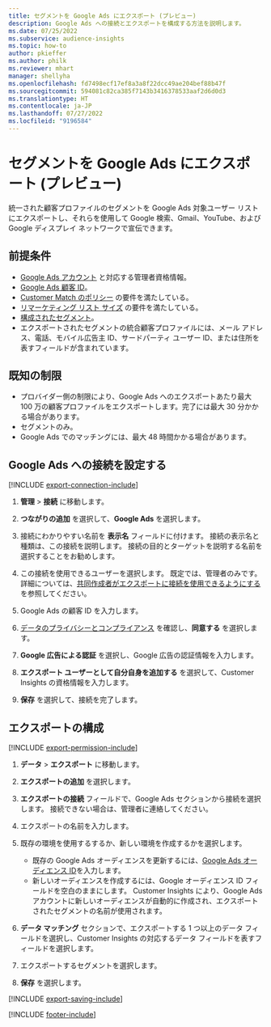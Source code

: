 ```yaml
---
title: セグメントを Google Ads にエクスポート (プレビュー)
description: Google Ads への接続とエクスポートを構成する方法を説明します。
ms.date: 07/25/2022
ms.subservice: audience-insights
ms.topic: how-to
author: pkieffer
ms.author: philk
ms.reviewer: mhart
manager: shellyha
ms.openlocfilehash: fd7498ecf17ef8a3a8f22dcc49ae204bef88b47f
ms.sourcegitcommit: 594081c82ca385f7143b3416378533aaf2d6d0d3
ms.translationtype: HT
ms.contentlocale: ja-JP
ms.lasthandoff: 07/27/2022
ms.locfileid: "9196584"
---
```

# <a name="export-segments-to-google-ads-preview"></a>セグメントを Google Ads にエクスポート (プレビュー)

統一された顧客プロファイルのセグメントを Google Ads 対象ユーザー リストにエクスポートし、それらを使用して Google 検索、Gmail、YouTube、および Google ディスプレイ ネットワークで宣伝できます。

## <a name="prerequisites"></a>前提条件

- [Google Ads アカウント](https://ads.google.com/) と対応する管理者資格情報。
- [Google Ads 顧客 ID](https://support.google.com/google-ads/answer/1704344)。
- [Customer Match のポリシー](https://support.google.com/adspolicy/answer/6299717) の要件を満たしている。
- [リマーケティング リスト サイズ](https://support.google.com/google-ads/answer/7558048) の要件を満たしている。
- [構成されたセグメント](segments.md)。
- エクスポートされたセグメントの統合顧客プロファイルには、メール アドレス、電話、モバイル広告主 ID、サードパーティ ユーザー ID、または住所を表すフィールドが含まれています。

## <a name="known-limitations"></a>既知の制限

- プロバイダー側の制限により、Google Ads へのエクスポートあたり最大 100 万の顧客プロファイルをエクスポートします。完了には最大 30 分かかる場合があります。
- セグメントのみ。
- Google Ads でのマッチングには、最大 48 時間かかる場合があります。

## <a name="set-up-connection-to-google-ads"></a>Google Ads への接続を設定する

[!INCLUDE [export-connection-include](includes/export-connection-admn.md)]

1. **管理** > **接続** に移動します。

1. **つながりの追加** を選択して、**Google Ads** を選択します。

1. 接続にわかりやすい名前を **表示名** フィールドに付けます。 接続の表示名と種類は、この接続を説明します。 接続の目的とターゲットを説明する名前を選択することをお勧めします。

1. この接続を使用できるユーザーを選択します。 既定では、管理者のみです。 詳細については、[共同作成者がエクスポートに接続を使用できるようにする](connections.md#allow-contributors-to-use-a-connection-for-exports) を参照してください。

1. Google Ads の顧客 ID を入力します。

1. [データのプライバシーとコンプライアンス](connections.md#data-privacy-and-compliance) を確認し、**同意する** を選択します。

1. **Google 広告による認証** を選択し、Google 広告の認証情報を入力します。

1. **エクスポート ユーザーとして自分自身を追加する** を選択して、Customer Insights の資格情報を入力します。

1. **保存** を選択して、接続を完了します。

## <a name="configure-an-export"></a>エクスポートの構成

[!INCLUDE [export-permission-include](includes/export-permission.md)]

1. **データ** > **エクスポート** に移動します。

1. **エクスポートの追加** を選択します。

1. **エクスポートの接続** フィールドで、Google Ads セクションから接続を選択します。 接続できない場合は、管理者に連絡してください。

1. エクスポートの名前を入力します。

1. 既存の環境を使用するするか、新しい環境を作成するかを選択します。
   - 既存の Google Ads オーディエンスを更新するには、[Google Ads オーディエンス ID](https://support.google.com/google-ads/answer/7558048?hl=en#:~:text=Audience%20lists%20is%20a%20section,Display%20Network%20through%20remarketing%20campaigns)を入力します。
   - 新しいオーディエンスを作成するには、Google オーディエンス ID フィールドを空白のままにします。 Customer Insights により、Google Ads アカウントに新しいオーディエンスが自動的に作成され、エクスポートされたセグメントの名前が使用されます。

1. **データ マッチング** セクションで、エクスポートする 1 つ以上のデータ フィールドを選択し、Customer Insights の対応するデータ フィールドを表すフィールドを選択します。

1. エクスポートするセグメントを選択します。

1. **保存** を選択します。

[!INCLUDE [export-saving-include](includes/export-saving.md)]

[!INCLUDE [footer-include](includes/footer-banner.md)]
